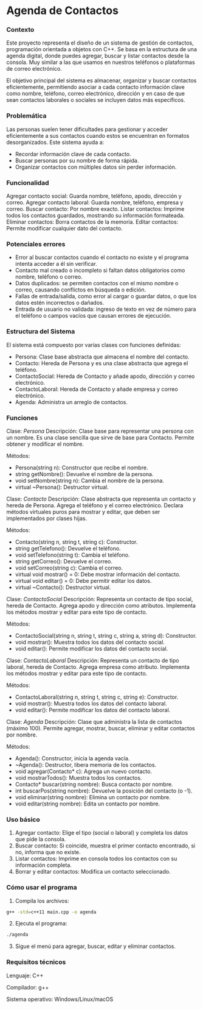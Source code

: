 # Agenda de Contactos

### Contexto
Este proyecto representa el diseño de un sistema de gestión de contactos, programación orientada a objetos con C++. Se basa en la estructura de una agenda digital, donde puedes agregar, buscar y listar contactos desde la consola. Muy similar a las que usamos en nuestros teléfonos o plataformas de correo electrónico.

El objetivo principal del sistema es almacenar, organizar y buscar contactos eficientemente, permitiendo asociar a cada contacto información clave como nombre, teléfono, correo electrónico, dirección y en caso de que sean contactos laborales o sociales se incluyen datos más específicos. 

### Problemática
Las personas suelen tener dificultades para gestionar y acceder eficientemente a sus contactos cuando estos se encuentran en formatos desorganizados.
Este sistema ayuda a:
- Recordar información clave de cada contacto.
- Buscar personas por su nombre de forma rápida.
- Organizar contactos con múltiples datos sin perder información.

### Funcionalidad

Agregar contacto social: Guarda nombre, teléfono, apodo, dirección y correo.
Agregar contacto laboral: Guarda nombre, teléfono, empresa y correo.
Buscar contacto: Por nombre exacto.
Listar contactos: Imprime todos los contactos guardados, mostrando su información formateada.
Eliminar contactos: Borra contactos de la memoria. 
Editar contactos: Permite modificar cualquier dato del contacto. 

### Potenciales errores
- Error al buscar contactos cuando el contacto no existe y el programa intenta acceder a él sin verificar.
- Contacto mal creado o incompleto si faltan datos obligatorios como nombre, teléfono o correo.
- Datos duplicados: se permiten contactos con el mismo nombre o correo, causando conflictos en búsqueda o edición.
- Fallas de entrada/salida, como error al cargar o guardar datos, o que los datos estén incorrectos o dañados.
- Entrada de usuario no validada: ingreso de texto en vez de número para el teléfono o campos vacíos que causan errores de ejecución.

### Estructura del Sistema

El sistema está compuesto por varias clases con funciones definidas:

- Persona: Clase base abstracta que almacena el nombre del contacto.
- Contacto: Hereda de Persona y es una clase abstracta que agrega el teléfono.
- ContactoSocial: Hereda de Contacto y añade apodo, dirección y correo electrónico.
- ContactoLaboral: Hereda de Contacto y añade empresa y correo electrónico.
- Agenda: Administra un arreglo de contactos.

### Funciones
Clase: *Persona*
Descripción:
Clase base para representar una persona con un nombre.
Es una clase sencilla que sirve de base para Contacto.
Permite obtener y modificar el nombre.

Métodos:
- Persona(string n): Constructor que recibe el nombre.
- string getNombre(): Devuelve el nombre de la persona.
- void setNombre(string n): Cambia el nombre de la persona.
- virtual \~Persona(): Destructor virtual.

Clase: *Contacto*
Descripción:
Clase abstracta que representa un contacto y hereda de Persona.
Agrega el teléfono y el correo electrónico.
Declara métodos virtuales puros para mostrar y editar, que deben ser implementados por clases hijas.

Métodos:
- Contacto(string n, string t, string c): Constructor.
- string getTelefono(): Devuelve el teléfono.
- void setTelefono(string t): Cambia el teléfono.
- string getCorreo(): Devuelve el correo.
- void setCorreo(string c): Cambia el correo.
- virtual void mostrar() = 0: Debe mostrar información del contacto.
- virtual void editar() = 0: Debe permitir editar los datos.
- virtual \~Contacto(): Destructor virtual.

Clase: *ContactoSocial*
Descripción:
Representa un contacto de tipo social, hereda de Contacto.
Agrega apodo y dirección como atributos.
Implementa los métodos mostrar y editar para este tipo de contacto.

Métodos:
- ContactoSocial(string n, string t, string c, string a, string d): Constructor.
- void mostrar(): Muestra todos los datos del contacto social.
- void editar(): Permite modificar los datos del contacto social.

Clase: *ContactoLaboral*
Descripción:
Representa un contacto de tipo laboral, hereda de Contacto.
Agrega empresa como atributo.
Implementa los métodos mostrar y editar para este tipo de contacto.

Métodos:
- ContactoLaboral(string n, string t, string c, string e): Constructor.
- void mostrar(): Muestra todos los datos del contacto laboral.
- void editar(): Permite modificar los datos del contacto laboral.

Clase: *Agenda*
Descripción:
Clase que administra la lista de contactos (máximo 100).
Permite agregar, mostrar, buscar, eliminar y editar contactos por nombre.

Métodos:
- Agenda(): Constructor, inicia la agenda vacía.
- \~Agenda(): Destructor, libera memoria de los contactos.
- void agregar(Contacto\* c): Agrega un nuevo contacto.
- void mostrarTodos(): Muestra todos los contactos.
- Contacto\* buscar(string nombre): Busca contacto por nombre.
- int buscarPos(string nombre): Devuelve la posición del contacto (o -1).
- void eliminar(string nombre): Elimina un contacto por nombre.
- void editar(string nombre): Edita un contacto por nombre.

### Uso básico

1. Agregar contacto:
Elige el tipo (social o laboral) y completa los datos que pide la consola.
2. Buscar contacto:
Si coincide, muestra el primer contacto encontrado, si no, informa que no existe.
3. Listar contactos:
Imprime en consola todos los contactos con su información completa.
4. Borrar y editar contactos:
Modifica un contacto seleccionado. 

### Cómo usar el programa

1. Compila los archivos:
```bash
g++ -std=c++11 main.cpp -o agenda
```
2. Ejecuta el programa:
```bash
./agenda
```
3. Sigue el menú para agregar, buscar, editar y eliminar contactos.

### Requisitos técnicos

Lenguaje: C++

Compilador: g++

Sistema operativo: Windows/Linux/macOS

